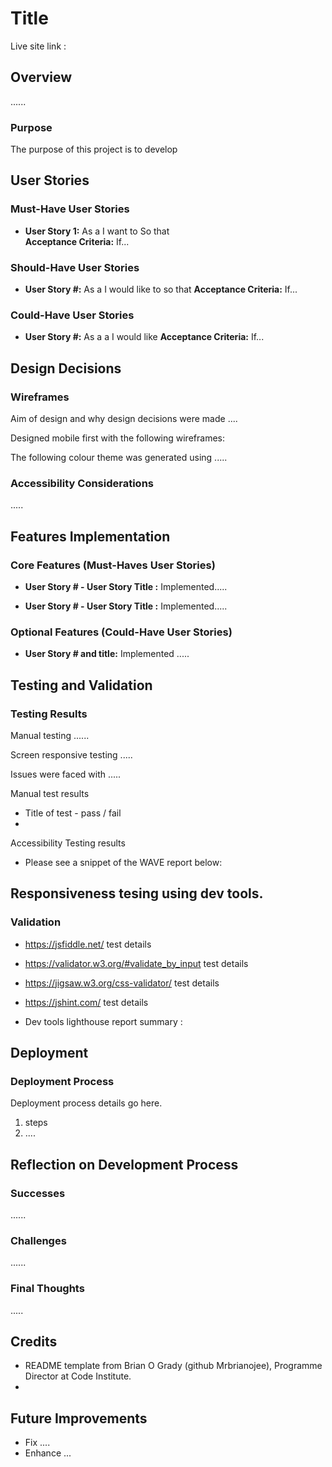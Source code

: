 # Title 
Live site link : 


## Overview
......

### Purpose
The purpose of this project is to develop 

## User Stories

### Must-Have User Stories
- **User Story 1:** As a 
I want to 
So that  
  **Acceptance Criteria:** If...



### Should-Have User Stories
- **User Story #:**  As a 
I would like to 
so that
 **Acceptance Criteria:**
If...

### Could-Have User Stories
- **User Story #:**  As a  a 
I would like 
 **Acceptance Criteria:**
If...

## Design Decisions

### Wireframes
Aim of design and why design decisions were made ....

Designed mobile first with the following wireframes:


The following colour theme was generated using ..... 



### Accessibility Considerations
..... 

## Features Implementation

### Core Features (Must-Haves User Stories)
- **User Story # - User Story Title :** 
Implemented..... 

- **User Story # - User Story Title :** 
Implemented..... 

### Optional Features (Could-Have User Stories)
- **User Story # and title:** 
Implemented .....

## Testing and Validation

### Testing Results
Manual testing ......

Screen responsive testing ..... 

Issues were faced with .....

Manual test results 
- Title of test - pass / fail
- 
Accessibility Testing results
- Please see a snippet of the WAVE report below:

Responsiveness tesing using dev tools.
- 
 

### Validation
- https://jsfiddle.net/ test details

- https://validator.w3.org/#validate_by_input  test details

- https://jigsaw.w3.org/css-validator/ test details

- https://jshint.com/ test details 

- Dev tools lighthouse report summary :



## Deployment

### Deployment Process
Deployment process details go here.

1. steps
2. ....


## Reflection on Development Process

### Successes
...... 


### Challenges
......


### Final Thoughts
..... 


## Credits
- README template from Brian O Grady (github Mrbrianojee), Programme Director at Code Institute.
- 

## Future Improvements
- Fix ....
- Enhance ...